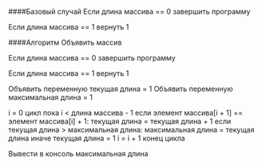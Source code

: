 ####Базовый случай
Если длина массива == 0
 завершить программу

Если длина массива == 1
 вернуть 1

####Алгоритм
Объявить массив

Если длина массива == 0
 завершить программу

Если длина массива == 1
 вернуть 1

Объявить переменную текущая длина = 1
Объявить переменную максимальная длина = 1

i = 0
цикл пока i < длина массива - 1
 если элемент массива[i + 1] == элемент массива[i] + 1:
  текущая длина = текущая длина + 1
  если текущая длина > максимальная длина:
   максимальная длина = текущая длина
 иначе
  текущая длина = 1
 i = i + 1
конец цикла
     
Вывести в консоль максимальная длина
